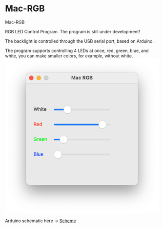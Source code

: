 # Mac-RGB
Mac-RGB

RGB LED Control Program.
The program is still under development!

The backlight is controlled through the USB serial port, based on Arduino.

The program supports controlling 4 LEDs at once, red, green, blue, and white, you can make smaller colors, for example, without white.
![Mac-RGB](./img/1.png)

Arduino schematic here -> [Scheme](https://github.com/DiCode77/Mac-RGB/blob/main/img/2.jpg)

